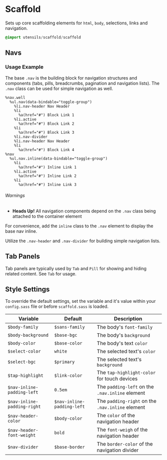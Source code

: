 
# Scaffold
Sets up core scaffolding elements for `html`, `body`, selections, links and navigation.

```sass
@import utensils/scaffold/scaffold
```

## Navs

### Usage Example

The base `.nav` is the building block for navigation structures and components
(tabs, pills, breadcrumbs, pagination and navigation lists). The `.nav` class
can be used for simple navigation as well.

<!--~ markup/scaffold-nav.html.haml -->
```haml
%nav.well
  %ul.nav(data-bindable="toggle-group")
    %li.nav-header Nav Header
    %li
      %a(href="#") Block Link 1
    %li.active
      %a(href="#") Block Link 2
    %li
      %a(href="#") Block Link 3
    %li.nav-divider
    %li.nav-header Nav Header
    %li
      %a(href="#") Block Link 4
%nav
  %ul.nav.inline(data-bindable="toggle-group")
    %li
      %a(href="#") Inline Link 1
    %li.active
      %a(href="#") Inline Link 2
    %li
      %a(href="#") Inline Link 3
```
<!-- end -->

###### Warnings
- **Heads Up!** All navigation components depend on the `.nav` class being attached to the container element

For convenience, add the `inline` class to the `.nav` element to display the base nav inline.

Utilize the `.nav-header` and `.nav-divider` for building simple navigation lists.

## Tab Panels
Tab panels are typically used by `Tab` and `Pill` for showing and
hiding related content. See `Tab` for usage.


## Style Settings
To override the default settings, set the variable and it's value
within your `config.sass` file or before `scaffold.sass` is loaded.

Variable                    | Default                    | Description
--------------------------- | -------------------------- | -------------------------------------------
`$body-family`              | `$sans-family`             | The body's `font-family`
`$body-background`          | `$base-bgc`                | The body's `background`
`$body-color`               | `$base-color`              | The body's text `color`
`$select-color`             | `white`                    | The selected text's `color`
`$select-bgc`               | `$primary`                 | The selected text's `background`
`$tap-highlight`            | `$link-color`              | The `tap-highlight-color` for touch devices
`$nav-inline-padding-left`  | `0.5em`                    | The `padding-left` on the `.nav.inline` element
`$nav-inline-padding-right` | `$nav-inline-padding-left` | The `padding-right` on the `.nav.inline` element
`$nav-header-color`         | `$body-color`              | The `color` of the navigation header
`$nav-header-font-weight`   | `bold`                     | The `font-weigh` of the navigation header
`$nav-divider`              | `$base-border`             | The `border-color` of the navigation divider

